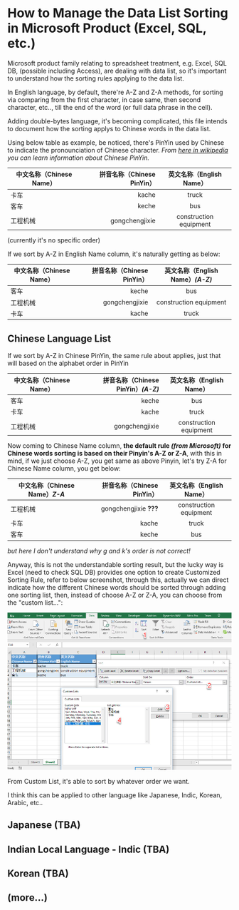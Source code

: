 # How to Manage the Data List Sorting in Microsoft Product (Excel, SQL, etc.)

Microsoft product family relating to spreadsheet treatment, e.g. Excel, SQL DB, (possible including Access), are dealing with data list, so it's important to understand how the sorting rules applying to the data list.

In English language, by default, there're A-Z and Z-A methods, for sorting via comparing from the first character, in case same, then second character, etc.., till the end of the word (or full data phrase in the cell).

Adding double-bytes language, it's becoming complicated, this file intends to document how the sorting applys to Chinese words in the data list.

Using below table as example, be noticed, there's PinYin used by Chinese to indicate the pronounciation of Chinese character.
*From [here in wikipedia](https://en.wikipedia.org/wiki/Pinyin) you can learn information about Chinese PinYin.*

|中文名称（Chinese Name）|拼音名称（Chinese PinYin）|英文名称（English Name）|
|-----------------------|-----------------------:| :--------------------:|
|卡车 |kache |truck |
|客车 |keche |bus |
|工程机械 |gongchengjixie |construction equipment|

(currently it's no specific order)

If we sort by A-Z in English Name column, it's naturally getting as below:

|中文名称（Chinese Name）|拼音名称（Chinese PinYin）|英文名称（English Name）*(A-Z)*|
|-----------------------|-----------------------:| :--------------------:|
|客车 |keche |bus |
|工程机械 |gongchengjixie |construction equipment|
|卡车 |kache |truck |

## Chinese Language List

If we sort by A-Z in Chinese PinYin, the same rule about applies, just that will based on the alphabet order in PinYin

|中文名称（Chinese Name）|拼音名称（Chinese PinYin）*(A-Z)*|英文名称（English Name）|
|-----------------------|-----------------------:| :--------------------:|
|客车 |keche |bus |
|卡车 |kache |truck |
|工程机械 |gongchengjixie |construction equipment|

Now coming to Chinese Name column, **the default rule *(from Microsoft)* for Chinese words sorting is based on their Pinyin's A-Z or Z-A**, with this in mind, if we just choose A-Z, you get same as above Pinyin, let's try Z-A for Chinese Name column, you get below:

|中文名称（Chinese Name）*Z-A*|拼音名称（Chinese PinYin）|英文名称（English Name）|
|-----------------------|-----------------------:| :--------------------:|
|工程机械 |gongchengjixie  **???** |construction equipment|
|卡车 |kache |truck |
|客车 |keche |bus |

*but here I don't understand why g and k's order is not correct!*

Anyway, this is not the understandable sorting result, but the lucky way is Excel (need to check SQL DB) provides one option to create Customized Sorting Rule, refer to below screenshot, through this, actually we can direct indicate how the different Chinese words should be sorted through adding one sorting list, then, instead of choose A-Z or Z-A, you can choose from the "custom list...":

![Create Customized Sorting Rule in Excel](/pics/customized_sorting_in_excel.jpg)

From Custom List, it's able to sort by whatever order we want.

I think this can be applied to other language like Japanese, Indic, Korean, Arabic, etc..

## Japanese (TBA)

## Indian Local Language - Indic (TBA)

## Korean (TBA)

## (more...)
